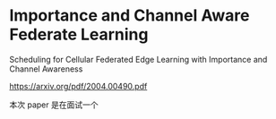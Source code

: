 # Importance and Channel Aware Federate Learning
Scheduling for Cellular Federated Edge
Learning with Importance and Channel
Awareness

https://arxiv.org/pdf/2004.00490.pdf

本次 paper 是在面试一个